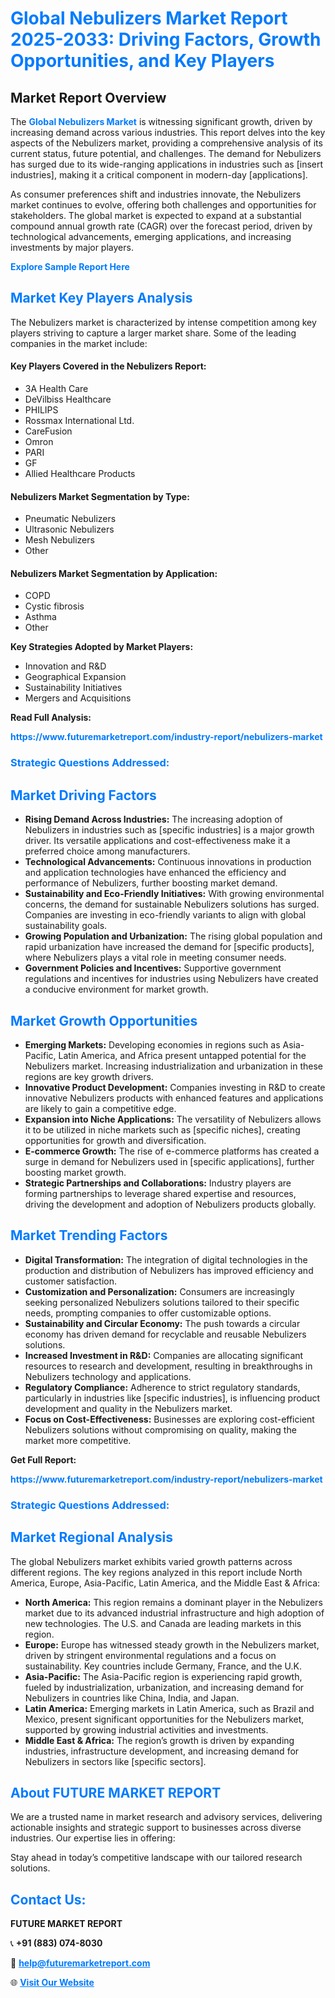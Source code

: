 <h1 style="color: #007BFF;">Global Nebulizers Market Report 2025-2033: Driving Factors, Growth Opportunities, and Key Players</h1>

<section id="overview">
<h2>Market Report Overview</h2>
<p>The <a href="https://www.futuremarketreport.com/industry-report/nebulizers-market" style="color: #007BFF; text-decoration: none;"><strong>Global Nebulizers Market</strong></a> is witnessing significant growth, driven by increasing demand across various industries. This report delves into the key aspects of the Nebulizers market, providing a comprehensive analysis of its current status, future potential, and challenges. The demand for Nebulizers has surged due to its wide-ranging applications in industries such as [insert industries], making it a critical component in modern-day [applications].</p>
<p>As consumer preferences shift and industries innovate, the Nebulizers market continues to evolve, offering both challenges and opportunities for stakeholders. The global market is expected to expand at a substantial compound annual growth rate (CAGR) over the forecast period, driven by technological advancements, emerging applications, and increasing investments by major players.</p>
</section>

<section id="overview">
<p><a href="https://www.futuremarketreport.com/request-sample/reportId=80200" style="color: #007BFF; text-decoration: none;"><strong>Explore Sample Report Here</strong></a></p>
</section>

<section id="key-players">
<h2 style="color: #007BFF;">Market Key Players Analysis</h2>
<p>The Nebulizers market is characterized by intense competition among key players striving to capture a larger market share. Some of the leading companies in the market include:</p>
<h4>Key Players Covered in the Nebulizers Report:</h4>
<ul><li>3A Health Care</li><li>DeVilbiss Healthcare</li><li>PHILIPS</li><li>Rossmax International Ltd.</li><li>CareFusion</li><li>Omron</li><li>PARI</li><li>GF</li><li>Allied Healthcare Products</li></ul>
<h4>Nebulizers Market Segmentation by Type:</h4>
<ul><li>Pneumatic Nebulizers</li><li>Ultrasonic Nebulizers</li><li>Mesh Nebulizers</li><li>Other</li></ul>

<h4>Nebulizers Market Segmentation by Application:</h4>
<ul><li>COPD</li><li>Cystic fibrosis</li><li>Asthma</li><li>Other</li></ul>
<p><strong>Key Strategies Adopted by Market Players:</strong></p>
<ul>
<li>Innovation and R&D</li>
<li>Geographical Expansion</li>
<li>Sustainability Initiatives</li>
<li>Mergers and Acquisitions</li>
</ul>
</section>

<section>
<p><strong>Read Full Analysis: </strong></p><a href="https://www.futuremarketreport.com/industry-report/nebulizers-market" style="color: #007BFF; text-decoration: none;"><strong>https://www.futuremarketreport.com/industry-report/nebulizers-market</strong></a>
<h3 style="color: #007BFF;">Strategic Questions Addressed:</h3>
</section>

<section id="driving-factors">
<h2 style="color: #007BFF;">Market Driving Factors</h2>
<ul>
<li><strong>Rising Demand Across Industries:</strong> The increasing adoption of Nebulizers in industries such as [specific industries] is a major growth driver. Its versatile applications and cost-effectiveness make it a preferred choice among manufacturers.</li>
<li><strong>Technological Advancements:</strong> Continuous innovations in production and application technologies have enhanced the efficiency and performance of Nebulizers, further boosting market demand.</li>
<li><strong>Sustainability and Eco-Friendly Initiatives:</strong> With growing environmental concerns, the demand for sustainable Nebulizers solutions has surged. Companies are investing in eco-friendly variants to align with global sustainability goals.</li>
<li><strong>Growing Population and Urbanization:</strong> The rising global population and rapid urbanization have increased the demand for [specific products], where Nebulizers plays a vital role in meeting consumer needs.</li>
<li><strong>Government Policies and Incentives:</strong> Supportive government regulations and incentives for industries using Nebulizers have created a conducive environment for market growth.</li>
</ul>
</section>

<section id="growth-opportunities">
<h2 style="color: #007BFF;">Market Growth Opportunities</h2>
<ul>
<li><strong>Emerging Markets:</strong> Developing economies in regions such as Asia-Pacific, Latin America, and Africa present untapped potential for the Nebulizers market. Increasing industrialization and urbanization in these regions are key growth drivers.</li>
<li><strong>Innovative Product Development:</strong> Companies investing in R&D to create innovative Nebulizers products with enhanced features and applications are likely to gain a competitive edge.</li>
<li><strong>Expansion into Niche Applications:</strong> The versatility of Nebulizers allows it to be utilized in niche markets such as [specific niches], creating opportunities for growth and diversification.</li>
<li><strong>E-commerce Growth:</strong> The rise of e-commerce platforms has created a surge in demand for Nebulizers used in [specific applications], further boosting market growth.</li>
<li><strong>Strategic Partnerships and Collaborations:</strong> Industry players are forming partnerships to leverage shared expertise and resources, driving the development and adoption of Nebulizers products globally.</li>
</ul>
</section>

<section id="trending-factors">
<h2 style="color: #007BFF;">Market Trending Factors</h2>
<ul>
<li><strong>Digital Transformation:</strong> The integration of digital technologies in the production and distribution of Nebulizers has improved efficiency and customer satisfaction.</li>
<li><strong>Customization and Personalization:</strong> Consumers are increasingly seeking personalized Nebulizers solutions tailored to their specific needs, prompting companies to offer customizable options.</li>
<li><strong>Sustainability and Circular Economy:</strong> The push towards a circular economy has driven demand for recyclable and reusable Nebulizers solutions.</li>
<li><strong>Increased Investment in R&D:</strong> Companies are allocating significant resources to research and development, resulting in breakthroughs in Nebulizers technology and applications.</li>
<li><strong>Regulatory Compliance:</strong> Adherence to strict regulatory standards, particularly in industries like [specific industries], is influencing product development and quality in the Nebulizers market.</li>
<li><strong>Focus on Cost-Effectiveness:</strong> Businesses are exploring cost-efficient Nebulizers solutions without compromising on quality, making the market more competitive.</li>
</ul>
</section>

<section>
<p><strong>Get Full Report: </strong></p><a href="https://www.futuremarketreport.com/industry-report/nebulizers-market" style="color: #007BFF; text-decoration: none;"><strong>https://www.futuremarketreport.com/industry-report/nebulizers-market</strong></a>
<h3 style="color: #007BFF;">Strategic Questions Addressed:</h3>
</section>


<section id="regional-analysis">
<h2 style="color: #007BFF;">Market Regional Analysis</h2>
<p>The global Nebulizers market exhibits varied growth patterns across different regions. The key regions analyzed in this report include North America, Europe, Asia-Pacific, Latin America, and the Middle East & Africa:</p>
<ul>
<li><strong>North America:</strong> This region remains a dominant player in the Nebulizers market due to its advanced industrial infrastructure and high adoption of new technologies. The U.S. and Canada are leading markets in this region.</li>
<li><strong>Europe:</strong> Europe has witnessed steady growth in the Nebulizers market, driven by stringent environmental regulations and a focus on sustainability. Key countries include Germany, France, and the U.K.</li>
<li><strong>Asia-Pacific:</strong> The Asia-Pacific region is experiencing rapid growth, fueled by industrialization, urbanization, and increasing demand for Nebulizers in countries like China, India, and Japan.</li>
<li><strong>Latin America:</strong> Emerging markets in Latin America, such as Brazil and Mexico, present significant opportunities for the Nebulizers market, supported by growing industrial activities and investments.</li>
<li><strong>Middle East & Africa:</strong> The region’s growth is driven by expanding industries, infrastructure development, and increasing demand for Nebulizers in sectors like [specific sectors].</li>
</ul>
</section>

<footer>
<h2 style="color: #007BFF;">About FUTURE MARKET REPORT</h2>
<p>We are a trusted name in market research and advisory services, delivering actionable insights and strategic support to businesses across diverse industries. Our expertise lies in offering:</p>

<p>Stay ahead in today’s competitive landscape with our tailored research solutions.</p>

<h2 style="color: #007BFF;">Contact Us:</h2>
<p><strong>FUTURE MARKET REPORT</strong></p>
<p>📞 <strong>+91 (883) 074-8030</strong></p>
<p>📧 <strong><a href="mailto:help@futuremarketreport.com" style="color: #007BFF;">help@futuremarketreport.com</a></strong></p>
<p>🌐 <strong><a href="https://www.futuremarketreport.com/" style="color: #007BFF;">Visit Our Website</a></strong></p>
</footer>